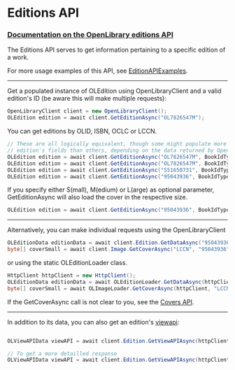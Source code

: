 # Editions API 
### [Documentation on the OpenLibrary editions API](https://openlibrary.org/dev/docs/api/books)

The Editions API serves to get information pertaining to a specific edition of a work.

For more usage examples of this API, see [EditionAPIExamples](https://github.com/Luca3317/OpenLibrary.NET/blob/main/examples/EditionAPIExamples.cs).
***

Get a populated instance of OLEdition using OpenLibraryClient and a valid edition's ID (be aware this will make multiple requests):
```csharp
OpenLibraryClient client = new OpenLibraryClient();
OLEdition edition = await client.GetEditionAsync("OL7826547M");
```
You can get editions by OLID, ISBN, OCLC or LCCN.
```csharp
// These are all logically equivalent, though some might populate more of 
// edition's fields than others, depending on the data returned by OpenLibrary
OLEdition edition = await client.GetEditionAsync("OL7826547M", BookIdType.OLID);
OLEdition edition = await client.GetEditionAsync("OL7826547M", BookIdType.ISBN);
OLEdition edition = await client.GetEditionAsync("551650731", BookIdType.OCLC);
OLEdition edition = await client.GetEditionAsync("95043936", BookIdType.LCCN);
```
If you specify either S(mall), M(edium) or L(arge) as optional parameter, GetEditionAsync will also load the cover in the respective size.
```csharp
OLEdition edition = await client.GetEditionAsync("95043936", BookIdType.LCCN, "s");
```
***
Alternatively, you can make individual requests using the OpenLibraryClient 
```csharp
OLEditionData editionData = await client.Edition.GetDataAsync("95043936", BookIdType.LCCN);
byte[] coverSmall = await client.Image.GetCoverAsync("LCCN", "95043936", "s");
```
or using the static OLEditionLoader class.
```csharp
HttpClient httpClient = new HttpClient();
OLEditionData editionData = await OLEditionLoader.GetDataAsync(httpClient, "95043936", BookIdType.LCCN);
byte[] coverSmall = await OLImageLoader.GetCoverAsync(httpClient, "LCCN", "95043936", "s");
```
If the GetCoverAsync call is not clear to you, see the [Covers API]((docs/Covers%20API.md)).
***
In addition to its data, you can also get an edition's [viewapi](https://openlibrary.org/dev/docs/api/books#):
```csharp

OLViewAPIData viewAPI = await client.Edition.GetViewAPIAsync(httpClient, "OL7826547M", BookIdType.LCCN);

// To get a more detailled response
OLViewAPIData viewAPI = await client.Edition.GetViewAPIAsync(httpClient, "OL7826547M", details: true, BookIdType.LCCN);
```